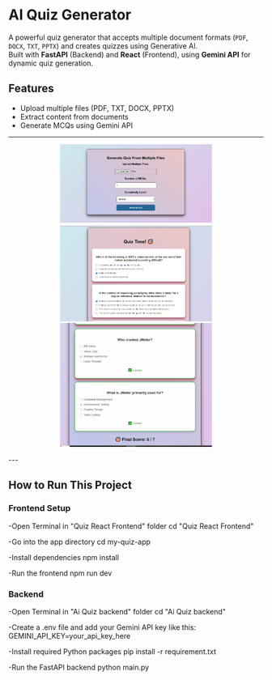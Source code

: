 # AI Quiz Generator
A powerful quiz generator that accepts multiple document formats (`PDF`, `DOCX`, `TXT`, `PPTX`) and creates quizzes using Generative AI.  
Built with **FastAPI** (Backend) and **React** (Frontend), using **Gemini API** for dynamic quiz generation.

## Features
- Upload multiple files (PDF, TXT, DOCX, PPTX)
- Extract content from documents
- Generate MCQs using Gemini API
---
<p align="center">
  <img src="https://github.com/Aakifa-Islam/AI_Generated_Quiz/blob/ab15f8fdeedf8a583e35987236d2ebbdd0c43ed8/New%20folder/Quiz1.png?raw=true" alt="Quiz Screenshot 1" width="300"/>
  <img src="https://github.com/Aakifa-Islam/AI_Generated_Quiz/blob/ab15f8fdeedf8a583e35987236d2ebbdd0c43ed8/New%20folder/quiz5555.png?raw=true" alt="Quiz Screenshot 2" width="300"/>
  <img src="https://github.com/Aakifa-Islam/AI_Generated_Quiz/blob/ab15f8fdeedf8a583e35987236d2ebbdd0c43ed8/New%20folder/quiz5.png?raw=true" alt="Quiz Screenshot 3" width="300"/>
</p>
---

## How to Run This Project
### Frontend Setup

-Open Terminal in "Quiz React Frontend" folder
cd "Quiz React Frontend"

-Go into the app directory
cd my-quiz-app

-Install dependencies
npm install

-Run the frontend
npm run dev

### Backend
-Open Terminal in "Ai Quiz backend" folder
cd "Ai Quiz backend"

-Create a .env file and add your Gemini API key like this:
GEMINI_API_KEY=your_api_key_here

-Install required Python packages
pip install -r requirement.txt

-Run the FastAPI backend
python main.py

